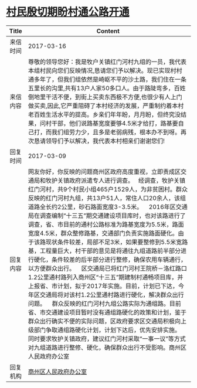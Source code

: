 # <a href="http://www.shangluo.gov.cn/zmhd/ldxxxx.jsp?urltype=leadermail.LeaderMailContentUrl&wbtreeid=1112&leadermailid=4043">村民殷切期盼村通公路开通</a>
| Title |                                                                                                                                                                                                                                                                                                            Content                                                                                                                                                                                                                                                                                                             |
|:-----:|--------------------------------------------------------------------------------------------------------------------------------------------------------------------------------------------------------------------------------------------------------------------------------------------------------------------------------------------------------------------------------------------------------------------------------------------------------------------------------------------------------------------------------------------------------------------------------------------------------------------------------|
| 来信时间  | 2017-03-16                                                                                                                                                                                                                                                                                                                                                                                                                                                                                                                                                                                                                     |
| 来信内容  | 尊敬的领导您好：我是牧户关镇红门河村九组的一员，我代表本组村民向您们反映情况,恳请您们予以解决。现已实现村村通多年了，但我们组依然是崎岖不平的沙土路，我们住在一条五里长的沟里,共有13户人家50多口人。由于路陡弯多，百姓倒地里干活不便，到街上买卖东西极不方便,也很少有人上门做买卖,因此,它严重阻碍了本村经济的发展，严重制约着本村老百姓生活水平的提高。乡亲们年年盼，月月盼，但终究没结果，问村干部，他们说路基宽度要够4.5米才给打，路基要自己打，而我们组劳力少，且多是老弱病残，根本办不到呀。再次恳请领导们予以解决，我代表本村相亲们谢谢您们!                                                                                                                                                                                                                                                                                                                                                |
| 回复时间  | 2017-03-09                                                                                                                                                                                                                                                                                                                                                                                                                                                                                                                                                                                                                     |
| 回复内容  | 网友你好，你反映的问题商州区政府高度重视，立即责成区交通局和牧护关镇政府派遣专人进行调查。   经调查，牧护关镇红门河村，共9个村民小组465户1529人，为非贫困村。群众反映的红门河村九组，共13户51人，常住人口20余人，该组道路全长约2公里，砂石路面宽度3-3.5米。    2016年区交通局在调查编制“十三五”期交通建设项目库时，也对该路进行了调查，省、市目前的通村公路标准为路基宽度为5.5米，路面宽度4.5米，群众整修路基，交通部门负责实施路面硬化。由于该路现状条件较差，局部不足3米，如果要整修到5.5米宽路基，工程量巨大，村干部的意见是将通往九组道路前半部分进行硬化，条件较差的后半部分进行整修，确保农用车辆通行，以方便群众出行。    区交通局已将红门河村王院桥－洛红路口1.2公里通村路列入商州区“十三五”期建制村通畅项目库，并上报省、市计划，拟于2017年实施。目前，计划已下达，今年区交通局将对该村1.2公里通村路进行硬化，解决群众出行问题。    群众反映的红门河村九组公路实际为通组路。目前省、市交通建设项目暂时没有通组路硬化的政策和计划，鉴于群众出行确实不便的实际问题，区政府要求区交通局积极向上级部门争取通组路硬化计划，计划下达后，优先安排实施。    同时要求牧护关镇政府，建议红门河村采取“一事一议”等方式对九组道路进行整修、硬化，确保群众出行不受影响。商州区人民政府办公室 |
| 回复机构  | <a href="../../category/agencies/商州区人民政府办公室.md">商州区人民政府办公室</a>                                                                                                                                                                                                                                                                                                                                                                                                                                                                                                                                                                 |